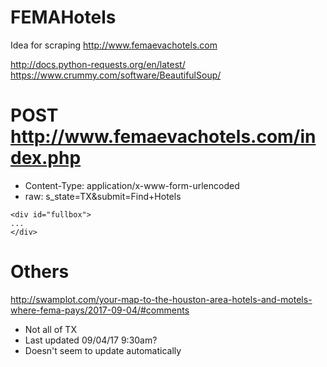 # FEMAHotels
Idea for scraping http://www.femaevachotels.com

http://docs.python-requests.org/en/latest/
https://www.crummy.com/software/BeautifulSoup/

# POST http://www.femaevachotels.com/index.php
* Content-Type: application/x-www-form-urlencoded
* raw: s_state=TX&submit=Find+Hotels

```
<div id="fullbox">
...
</div>
```

# Others
http://swamplot.com/your-map-to-the-houston-area-hotels-and-motels-where-fema-pays/2017-09-04/#comments
* Not all of TX
* Last updated 09/04/17 9:30am?
* Doesn't seem to update automatically
